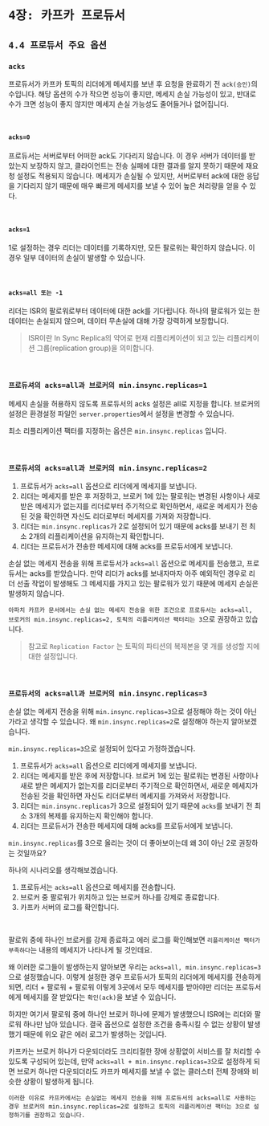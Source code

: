 # `4장: 카프카 프로듀서`

## `4.4 프로듀서 주요 옵션`

### `acks`

프로듀서가 카프카 토픽의 리더에게 메세지를 보낸 후 요청을 완료하기 전 `ack(승인)`의 수입니다. 해당 옵션의 수가 작으면 성능이 좋지만, 메세지 손실 가능성이 있고, 반대로 수가 크면 성능이 좋지 않지만 메세지 손실 가능성도 줄어들거나 없어집니다.

<br>

#### `acks=0`

프로듀서는 서버로부터 어떠한 ack도 기다리지 않습니다. 이 경우 서버가 데이터를 받았는지 보장하지 않고, 클라이언트는 전송 실패에 대한 결과를 알지 못하기 때문에 재요청 설정도 적용되지 않습니다. 메세지가 손실될 수 있지만, 서버로부터 ack에 대한 응답을 기다리지 않기 때문에 매우 빠르게 메세지를 보낼 수 있어 높은 처리량을 얻을 수 있다.

<br>

#### `acks=1`

1로 설정하는 경우 리더는 데이터를 기록하지만, 모든 팔로워는 확인하지 않습니다. 이 경우 일부 데이터의 손실이 발생할 수 있습니다.

<br>

#### `acks=all 또는 -1`

리더는 ISR의 팔로워로부터 데이터에 대한 ack를 기다립니다. 하나의 팔로워가 있는 한 데이터는 손실되지 않으며, 데이터 무손실에 대해 가장 강력하게 보장합니다.

> ISR이란 In Sync Replica의 약어로 현재 리플리케이션이 되고 있는 리플리케이션 그룹(replication group)을 의미합니다.

<br>

### `프로듀셔의 acks=all과 브로커의 min.insync.replicas=1`

메세지 손실을 허용하지 않도록 프로듀서의 acks 설정은 all로 지정을 합니다. 브로커의 설정은 환경설정 파일인 `server.properties`에서 설정을 변경할 수 있습니다.

최소 리플리케이션 팩터를 지정하는 옵션은 `min.insync.replicas` 입니다.

<br>

### `프로듀서의 acks=all과 브로커의 min.insync.replicas=2`

1. 프로듀서가 `acks=all` 옵션으로 리더에게 메세지를 보냅니다.
2. 리더는 메세지를 받은 후 저장하고, 브로커 1에 있는 팔로워는 변경된 사항이나 새로 받은 메세지가 없는지를 리더로부터 주기적으로 확인하면서, 새로운 메세지가 전송된 것을 확인하면 자신도 리더로부터 메세지를 가져와 저장합니다.
3. 리더는 `min.insync.replicas`가 2로 설정되어 있기 때문에 acks를 보내기 전 최소 2개의 리플리케이션을 유지하는지 확인합니다.
4. 리더는 프로듀서가 전송한 메세지에 대해 acks를 프로듀서에게 보냅니다.

손실 없는 메세지 전송을 위해 프로듀서가 `acks=all` 옵션으로 메세지를 전송했고, 프로듀서는 acks를 받았습니다. 만약 리더가 acks를 보내자마자 아주 예외적인 경우로 리더 선출 작업이 발생해도 그 메세지를 가지고 있는 팔로워가 있기 때문에 메세지 손실은 발생하지 않습니다.

`아파치 카프카 문서에서는 손실 없는 메세지 전송을 위한 조건으로 프로듀서는 acks=all, 브로커의 min.insync.replicas=2, 토픽의 리플리케이션 팩터리는 3`으로 권장하고 있습니다.

> 참고로 `Replication Factor` 는 토픽의 파티션의 복제본을 몇 개를 생성할 지에 대한 설정입니다.

<br>

### `프로듀서의 acks=all과 브로커의 min.insync.replicas=3`

손실 없는 메세지 전송을 위해 `min.insync.replicas=3`으로 설정해야 하는 것이 아닌가라고 생각할 수 있습니다. 왜 `min.insync.replicas=2`로 설정해야 하는지 알아보겠습니다.

`min.insync.replicas=3`으로 설정되어 있다고 가정하겠습니다.

1. 프로듀서가 `acks=all` 옵션으로 리더에게 메세지를 보냅니다.
2. 리더는 메세지를 받은 후에 저장합니다. 브로커 1에 있는 팔로워는 변경된 사항이나 새로 받은 메세지가 없는지를 리더로부터 주기적으로 확인하면서, 새로운 메세지가 전송된 것을 확인하면 자신도 리더로부터 메세지를 가져와서 저장합니다.
3. 리더는 `min.insync.replicas`가 3으로 설정되어 있기 때문에 `acks`를 보내기 전 최소 3개의 복제를 유지하는지 확인해야 합니다.
4. 리더는 프로듀서가 전송한 메세지에 대해 acks를 프로듀서에게 보냅니다.

`min.insync.replicas`를 3으로 올리는 것이 더 좋아보이는데 왜 3이 아닌 2로 권장하는 것일까요?

하나의 시나리오를 생각해보겠습니다.

1. 프로듀서는 `acks=all` 옵션으로 메세지를 전송합니다.
2. 브로커 중 팔로워가 위치하고 있는 브로커 하나를 강제로 종료합니다.
3. 카프카 서버의 로그를 확인합니다.

<br>

팔로워 중에 하나인 브로커를 강제 종료하고 에러 로그를 확인해보면 `리플리케이션 팩터가 부족하다`는 내용의 메세지가 나타나게 될 것인데요.

왜 이러한 로그들이 발생하는지 알아보면 우리는 `acks=all, min.insync.replicas=3`으로 설정했습니다. 이렇게 설정한 경우 프로듀서가 토픽의 리더에게 메세지를 전송하게 되면, 리더 + 팔로워 + 팔로워 이렇게 3곳에서 모두 메세지를 받아야만 리더는 프로듀서에게 메세지를 잘 받았다는 `확인(ack)`을 보낼 수 있습니다.

하지만 여기서 팔로워 중에 하나인 브로커 하나에 문제가 발생했으니 ISR에는 리더와 팔로워 하나만 남아 있습니다. 결국 옵션으로 설정한 조건을 충족시킬 수 없는 상황이 발생했기 때문에 위오 같은 에러 로그가 발생하는 것입니다.

카프카는 브로커 하나가 다운되더라도 크리티컬한 장애 상황없이 서비스를 잘 처리할 수 있도록 구성되어 있는데, 만약 `acks=all + min.insync.replicas=3`으로 설정하게 되면 브로커 하나만 다운되더라도 카프카 메세지를 보낼 수 없는 클러스터 전체 장애와 비슷한 상황이 발생하게 됩니다.

`이러한 이유로 카프카에서는 손실없는 메세지 전송을 위해 프로듀서의 acks=all로 사용하는 경우 브로커의 min.insync.replicas=2로 설정하고 토픽의 리플리케이션 팩터는 3으로 설정하기를 권장하고 있습니다.`